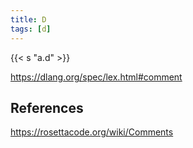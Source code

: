 ```yaml
---
title: D
tags: [d]
---
```


{{< s "a.d" >}}

<https://dlang.org/spec/lex.html#comment>

## References

<https://rosettacode.org/wiki/Comments>
